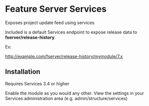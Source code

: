 Feature Server Services
=======================

Exposes project update feed using services

Included is a default Services endpoint to expose release data to **fserver/release-history**

Ex:

http://example.com/fserver/release-history/mymodule/7.x


Installation
------------

Requires Services 3.4 or higher

Enable the module as you would any other. View the settings in your Services administration area (e.g. admin/structure/services)